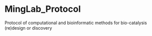 # MingLab_Protocol
Protocol of computational and bioinformatic methods for bio-catalysis (re)design or discovery

